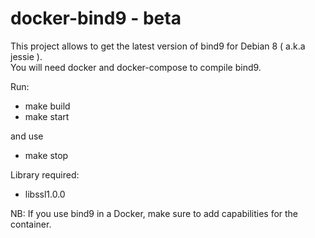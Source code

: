 # docker-bind9 - beta

This project allows to get the latest version of bind9 for Debian 8 ( a.k.a jessie ).  
You will need docker and docker-compose to compile bind9.

Run:

  * make build
  * make start

and use

  * make stop


 Library required: 
  * libssl1.0.0
  

NB: If you use bind9 in a Docker, make sure to add capabilities for the container.